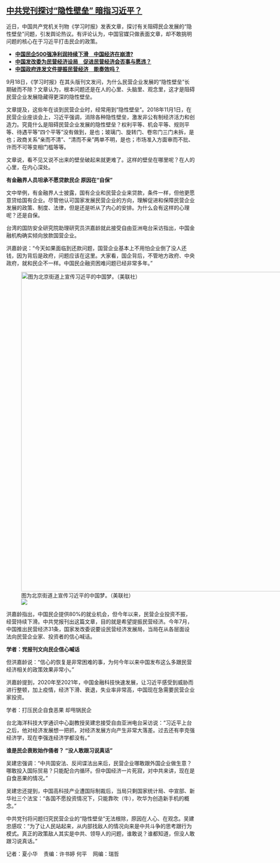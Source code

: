 <!--1695053553000-->
[中共党刊探讨“隐性壁垒”   暗指习近平？](https://www.rfa.org/mandarin/yataibaodao/jingmao/hx2-09182023102625.html)
------

<p>近日，中国共产党机关刊物《学习时报》发表文章，探讨有关阻碍民企发展的“隐性壁垒”问题，引发舆论热议。有评论认为，中国官媒只做表面文章，却不敢挑明问题的核心在于习近平打击民企的政策。</p><ul><li><span class="result-title"> <a class="state-published" href="https://www.rfa.org/mandarin/yataibaodao/jingmao/gt2-09132023081712.html"><strong>中国民企500强净利润持续下滑　中国经济在崩溃?</strong></a> </span></li><li><strong><span class="result-title"> <a class="state-published" href="https://www.rfa.org/mandarin/yataibaodao/jingmao/gt1-09052023010248.html">中国发改委为民营经济设局　促进民营经济会否事与愿违？</a> </span></strong></li><li><span class="result-title"><strong><a class="state-published" href="https://www.rfa.org/mandarin/yataibaodao/jingmao/jw-07262023114759.html">中国政府连发文件提振民营经济　能奏效吗？</a></strong></span></li></ul><p></p><p>9月18日，《学习时报》在其头版刊文发问，为什么民营企业发展的“隐性壁垒”长期破而不除？文章认为，根本问题还是在人的心里、头脑里、观念里，这才是阻碍民营企业发展隐藏得更深的隐性壁垒。</p><p>文章提及，这些年在谈到民营企业时，经常用到“隐性壁垒”。2018年11月1日，在民营企业座谈会上，习近平强调，消除各种隐性壁垒，激发非公有制经济活力和创造力。究竟什么是阻碍民营企业发展的隐性壁垒？权利平等、机会平等、规则平等、待遇平等“四个平等”没有做到，是也；玻璃门、旋转门、卷帘门三门未拆，是也；政商关系“亲而不清”、“清而不亲”两单不明，是也；市场准入方面审而不批、许而不可等变相门槛等等。</p><p>文章说，看不见又说不出来的壁垒破起来就更难了。这样的壁垒在哪里呢？在人的心里，在内心深处。</p><p><strong>有金融界人员坦承不愿贷款民企 原因在“自保”</strong></p><p>文中举例，有金融界人士披露，国有企业和民营企业来贷款，条件一样，但他更愿意贷给国有企业。尽管他认可国家发展民营企业的方向，理解促进和保障民营企业发展的政策、制度、法律，但是还是听从了内心的安排。为什么会有这样的心理呢？还是自保。</p><p>台湾的国防安全研究院助理研究员洪嘉龄就此接受自由亚洲电台采访指出，中国金融机构确实倾向放款国营企业。</p><p>洪嘉龄说：“今天如果面临到还款问题，国营企业基本上不用怕企业倒了没人还钱，因为背后是政府，问题应该在这里。大家看，国企背后，不管地方政府、中央政府，就和民企不一样。中国民企融资困难问题已经非常多年。”</p><p></p><p><figure class="image-richtext image-inline captioned" style="width:1280px;"><img alt="图为北京街道上宣传习近平的中国梦。（美联社）" height="853" src="https://www.rfa.org/mandarin/yataibaodao/jingmao/hx2-09182023102625.html/image.jpeg/@@images/42f960ff-d726-4d02-aaf2-9a719bda8383.jpeg" title="image.jpeg" width="1280"/><figcaption class="image-caption">图为北京街道上宣传习近平的中国梦。（美联社）</figcaption><small></small><div id="zoomattribute"><a data-caption="图为北京街道上宣传习近平的中国梦。（美联社）" data-fancybox="" href="https://www.rfa.org/mandarin/yataibaodao/jingmao/hx2-09182023102625.html/image.jpeg" id="single_image" title="图为北京街道上宣传习近平的中国梦。（美联社）"><img src="/++plone++rfa-resources/img/icon-zoom.png"/></a></div></figure></p><p>洪嘉龄指出，中国民企提供80%的就业机会，但今年以来，民营企业投资不振，经营持续下滑。中共党报刊出这篇文章，目的就是希望提振民营经济。今年7月，中国推出民营经济31条，国家发改委说要设民营经济发展局，当局在从各层面设法向民营企业家、投资者的信心喊话。</p><p><strong>学者：党报刊文向民企信心喊话</strong></p><p>但洪嘉龄说：“信心的恢复是非常困难的事，为何今年以来中国发布这么多跟民营经济相关的政策效果非常小。”</p><p>洪嘉龄提到，2020年至2021年，中国金融科技快速发展，让习近平感受到威胁而进行整顿，加上疫情，经济下滑、衰退，失业率非常高，中国现在急需要民营企业家投资。</p><p>学者：打压民企自食恶果 却甩锅民企</p><p>台北海洋科技大学通识中心副教授吴建忠接受自由亚洲电台采访说：“习近平上台之后，他对经济发展想一把抓，对经济发展方向产生非常大落差。过去还有李克强经济学，现在李强连经济学都没有。”</p><p><strong>谁是民企衰败始作俑者？ “没人敢跟习说真话”</strong></p><p>吴建忠强调：“中共国安法、反间谍法出来后，民营企业哪敢跟外国企业做生意？哪敢投入国际贸易？只能配合内循环。但中国经济一片死寂，对中共来讲，现在是自食恶果的情况。”</p><p>吴建忠还提到，中国高科技产业遭国际制裁后，当局只剩国家统计局、中宣部、新华社三个法宝：“各国不愿投资情况下，只能靠吹（牛），吹华为创造新手机的概念。”</p><p>中共党刊将问题归究民营企业的“隐性壁垒”无法根除，原因在人心、在观念。吴建忠感叹：“为了让人民站起来，从内部找敌人的情况向来是中共斗争的思考跟行为模式。真正的政策敌人其实是中共、领导人的问题，谁敢说？谁都知道，但没人敢跟习说真话。”</p><p></p><p>记者：夏小华    责编：许书婷 何平    网编：瑞哲</p>
